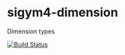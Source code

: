 sigym4-dimension
===============

Dimension types

[![Build Status](https://travis-ci.org/meteogrid/sigym4-dimension.svg?branch=master)](https://travis-ci.org/meteogrid/sigym4-dimension)
